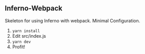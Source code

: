 ## Inferno-Webpack

Skeleton for using Inferno with webpack. Minimal Configuration.

1. `yarn install`
2. Edit src/index.js
3. `yarn dev`
4. Profit!